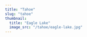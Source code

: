 ```yaml
---
title: "Tahoe"
slug: "tahoe"
thumbnail:
  title: "Eagle Lake"
  image_src: "/tahoe/eagle-lake.jpg"
---
```

